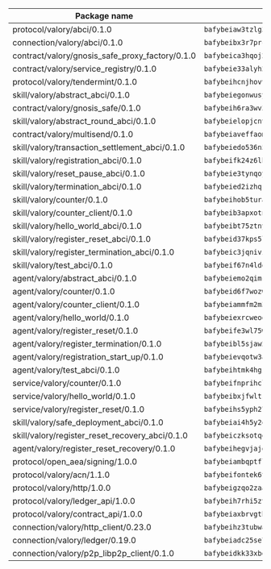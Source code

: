 | Package name                                                  | Package hash                                                  |
| ------------------------------------------------------------- | ------------------------------------------------------------- |
| protocol/valory/abci/0.1.0                                    | `bafybeiaw3tzlg3rkvnn5fcufblktmfwngmxugn4yo7pyjp76zz6aqtqcay` |
| connection/valory/abci/0.1.0                                  | `bafybeibx3r7prcax25awn3mdnxlb2gzdgnq2zvkoaoc26hooyv37ictyte` |
| contract/valory/gnosis_safe_proxy_factory/0.1.0               | `bafybeica3hqoj2kf4p6dntuyvkx3yxilmee2hqfzsfx6khdrpuvnbtqsa4` |
| contract/valory/service_registry/0.1.0                        | `bafybeie33alyh23nrcycjnhmeyxzwtztlxzfhmmtjfqpapusvr64qrkofa` |
| protocol/valory/tendermint/0.1.0                              | `bafybeihcnjhovvyyfbkuw5sjyfx2lfd4soeocfqzxz54g67333m6nk5gxq` |
| skill/valory/abstract_abci/0.1.0                              | `bafybeiegonwusyfaixwx7vten3tdco6r5ldhhzjpek2byuwgxp6i3fjdzi` |
| contract/valory/gnosis_safe/0.1.0                             | `bafybeih6ra3wv3izpllj6ctd4fbrieuyy3samokyv6kowrjstvvpc2lcce` |
| skill/valory/abstract_round_abci/0.1.0                        | `bafybeielopjcnvesamlzrw5voxagv6qcboxnrsbhiqjry2nnuoyvkvz2n4` |
| contract/valory/multisend/0.1.0                               | `bafybeiaveffaomsnmsc5hx62o77u7ilma6eipox7m5lrwa56737ektva3i` |
| skill/valory/transaction_settlement_abci/0.1.0                | `bafybeiedo536n5johgzehpajxnlu24rz6be3he6palu2ceoetjltbbnbe4` |
| skill/valory/registration_abci/0.1.0                          | `bafybeifk24z6lhzz6mcvk6pyaglwxeap5qje2xs2zh2wfdzebj4nsiboty` |
| skill/valory/reset_pause_abci/0.1.0                           | `bafybeie3tynqoyeuhhjwgezhkq3xng2nlcgw22loxtsji3dtccobx5hqq4` |
| skill/valory/termination_abci/0.1.0                           | `bafybeied2izhqrkuwkf5mwarv4rvjbhoxpf2ilb2yu6dnuplhsxpkotuiu` |
| skill/valory/counter/0.1.0                                    | `bafybeihob5turakl3zonvz3gjgntqu7dkdqcmzzloqdwgnvnsegkqzn244` |
| skill/valory/counter_client/0.1.0                             | `bafybeib3apxotnry7gt6a5q2cesdobjlcb5bjqjuzwnp4f5naozbiyxvja` |
| skill/valory/hello_world_abci/0.1.0                           | `bafybeibt75ztnymmhl7tknwedx7mlupd6m2ulrfupiautaxx6b2xjtp74e` |
| skill/valory/register_reset_abci/0.1.0                        | `bafybeid37kps5luuxprxes5c2zl6vkr4o3edujrf2vujhlfcg7yym35pwe` |
| skill/valory/register_termination_abci/0.1.0                  | `bafybeic3jqnivifkxllb56yeif77dqtlq5ex2s6vmtgpmv2lug6yc2bwqm` |
| skill/valory/test_abci/0.1.0                                  | `bafybeif67n4ldgbvxrd6vz5snhdpahx6d6omhazxm2gbx4i4hp7fngtqbm` |
| agent/valory/abstract_abci/0.1.0                              | `bafybeiemo2qimcpm2m5d7whhkrd7pt37g3e3qf3kic6uwdlwi3dqq6tghq` |
| agent/valory/counter/0.1.0                                    | `bafybeid6f7wozw7cn57ijiy6czdausqa6avrph5ushr2jgd7vk3iui6cce` |
| agent/valory/counter_client/0.1.0                             | `bafybeiammfm2m3xatutqrn6xxp7tty3bzynqjqwjjiygezvcrbbnrf62o4` |
| agent/valory/hello_world/0.1.0                                | `bafybeiexrcweode6hgjahim3vlmeakqh4v22dvjnoyr34hsrogvt6zqjoi` |
| agent/valory/register_reset/0.1.0                             | `bafybeife3wl75wmsuuq42zgceti2xhtv5yxsmkhverbn2k4kz3kp44lszm` |
| agent/valory/register_termination/0.1.0                       | `bafybeibl5sjaw2ndw4vmg4vhybgpia7o6ysay7mmhqwqpja6v72kfuepei` |
| agent/valory/registration_start_up/0.1.0                      | `bafybeievqotw3alhfmlhapgytx5m6hac3u6c3cxnfzh7xjyf5ft5kx2vui` |
| agent/valory/test_abci/0.1.0                                  | `bafybeihtmk4hgzqldybgrph6sonm7nbwceqotpvhtkavzqh5es6tqcimyy` |
| service/valory/counter/0.1.0                                  | `bafybeifnprihclqxuxh72bbn7utt423osporb6kwwcvqytp4ymnudvzlbu` |
| service/valory/hello_world/0.1.0                              | `bafybeibxjfwlts2g2fl6l7zyrxqmsxj3qtooldu2q5jzsyibbiieveinea` |
| service/valory/register_reset/0.1.0                           | `bafybeihs5yph27ypcpfer2uy45t4a4zntjajcemi5skvd5rifxr2keqb3a` |
| skill/valory/safe_deployment_abci/0.1.0                       | `bafybeiai4h5y2qtf3romjev5ij6ji4lelyc7x5fgu3gvz7hsgh6iw7pvpy` |
| skill/valory/register_reset_recovery_abci/0.1.0               | `bafybeiczksotqgb2j7lwnobq2zkabpozvsh3nbqddhl4sn5d75srcbnk4q` |
| agent/valory/register_reset_recovery/0.1.0                    | `bafybeihegvjajd6xh7wxnodia4r74ivtx2u4ubd7pohe3xjshmf4o352na` |
| protocol/open_aea/signing/1.0.0                               | `bafybeiambqptflge33eemdhis2whik67hjplfnqwieoa6wblzlaf7vuo44` |
| protocol/valory/acn/1.1.0                                     | `bafybeifontek6tvaecatoauiule3j3id6xoktpjubvuqi3h2jkzqg7zh7a` |
| protocol/valory/http/1.0.0                                    | `bafybeigzqo2zaakcjtzzsm6dh4x73v72xg6ctk6muyp5uq5ueb7y34fbxy` |
| protocol/valory/ledger_api/1.0.0                              | `bafybeih7rhi5zvfvwakx5ifgxsz2cfipeecsh7bm3gnudjxtvhrygpcftq` |
| protocol/valory/contract_api/1.0.0                            | `bafybeiaxbrvgtbdrh4lslskuxyp4awyr4whcx3nqq5yrr6vimzsxg5dy64` |
| connection/valory/http_client/0.23.0                          | `bafybeihz3tubwado7j3wlivndzzuj3c6fdsp4ra5r3nqixn3ufawzo3wii` |
| connection/valory/ledger/0.19.0                               | `bafybeiadc25se7dgnn4mufztwpzdono4xsfs45qknzdqyi3gckn6ccuv44` |
| connection/valory/p2p_libp2p_client/0.1.0                     | `bafybeidkk33xbga54szmitk6uwsi3ef56hbbdbuasltqtiyki34hgfpnxa` |
